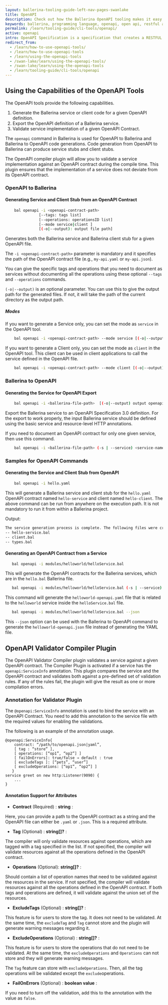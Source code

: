 ```yaml
---
layout: ballerina-tooling-guide-left-nav-pages-swanlake
title: OpenAPI 
description: Check out how the Ballerina OpenAPI tooling makes it easy for users to start developing a service documented in the OpenAPI contract.
keywords: ballerina, programming language, openapi, open api, restful api
permalink: /learn/tooling-guide/cli-tools/openapi/
active: openapi
intro: OpenAPI Specification is a specification that creates a RESTFUL contract for APIs, detailing all of its resources and operations in a human and machine-readable format for easy development, discovery, and integration. Ballerina OpenAPI tooling will make it easy for users to start the development of a service documented in an OpenAPI contract in Ballerina by generating Ballerina service and client skeletons.
redirect_from:
  - /learn/how-to-use-openapi-tools/
  - /learn/how-to-use-openapi-tools
  - /learn/using-the-openapi-tools
  - /swan-lake/learn/using-the-openapi-tools/
  - /swan-lake/learn/using-the-openapi-tools
  - /learn/tooling-guide/cli-tools/openapi
---
```


## Using the Capabilities of the OpenAPI Tools

The OpenAPI tools provide the following capabilities.
 
 1. Generate the Ballerina service or client code for a given OpenAPI definition. 
 2. Export the OpenAPI definition of a Ballerina service.
 3. Validate service implementation of a given OpenAPI Contract.
    
The `openapi` command in Ballerina is used for OpenAPI to Ballerina and Ballerina to OpenAPI code generations. Code generation from OpenAPI to Ballerina can produce service stubs and client stubs.

The OpenAPI compiler plugin will allow you to validate a service implementation against an OpenAPI contract during the compile time. This plugin ensures that the implementation of a service does not deviate from its OpenAPI contract.   

### OpenAPI to Ballerina

#### Generating Service and Client Stub from an OpenAPI Contract

```bash
    bal openapi -i <openapi-contract-path> 
               [--tags: tags list]
               [--operations: operationsID list]
               [--mode service|client ]
               [(-o|--output): output file path]
```

Generates both the Ballerina service and Ballerina client stub for a given OpenAPI file.

The `-i <openapi-contract-path>` parameter is mandatory and it specifies the path of the OpenAPI contract file (e.g., `my-api.yaml` or `my-api.json`).

You can give the specific tags and operations that you need to document as services without documenting all the operations using these optional `--tags` and `--operations` commands.

`(-o|--output)` is an optional parameter. You can use this to give the output path for the generated files. If not, it will take the path of the current directory as the output path.

##### Modes

If you want to generate a Service only, you can set the mode as `service` in the OpenAPI tool.

```bash
    bal openapi -i <openapi-contract-path> --mode service [(-o|--output) output file path]
```

If you want to generate a Client only, you can set the mode as  `client` in the OpenAPI tool. 
This client can be used in client applications to call the service defined in the OpenAPI file.

```bash
    bal openapi -i <openapi-contract-path> --mode client [(-o|--output) output file path]
```

### Ballerina to OpenAPI

#### Generating the Service for OpenAPI Export

```bash
    bal openapi -i <ballerina-file-path>  [(-o|--output) output openapi file path]
```

Export the Ballerina service to an  OpenAPI Specification 3.0 definition. For the export to work properly, the input Ballerina service should be defined using the basic service and resource-level HTTP annotations.

If you need to document an OpenAPI contract for only one given service, then use this command.

```bash
    bal openapi -i <ballerina-file-path> (-s | --service) <service-name>
```

### Samples for OpenAPI Commands

#### Generating the Service and Client Stub from OpenAPI

```bash
    bal openapi -i hello.yaml
```

This will generate a Ballerina service and client stub for the `hello.yaml` OpenAPI contract named `hello-service` and client named `hello-client`. The above command can be run from anywhere on the execution path. It is not mandatory to run it from within a Ballerina project.

Output:

```bash
The service generation process is complete. The following files were created.
-- hello-service.bal
-- client.bal
-- types.bal
```

#### Generating an OpenAPI Contract from a Service

 ```bash
    bal openapi -i modules/helloworld/helloService.bal
  ```

This will generate the OpenAPI contracts for the Ballerina services, which are in the `hello.bal` Ballerina file.

 ```bash 
    bal openapi -i modules/helloworld/helloService.bal (-s | --service) helloworld
  ```

This command will generate the `helloworld-openapi.yaml` file that is related to the `helloworld` service inside the `helloService.bal` file.
 ```bash
    bal openapi -i modules/helloworld/helloService.bal --json
  ```
This `--json` option can be used with the Ballerina to OpenAPI command to generate the `helloworld-openapi.json` file 
instead of generating the YAML file.

## OpenAPI Validator Compiler Plugin

The OpenAPI Validator Compiler plugin validates a service against a given OpenAPI contract. The Compiler Plugin is activated if a service has the `openapi:ServiceInfo` annotation. This plugin compares the service and the OpenAPI contract and validates both against a pre-defined set of validation rules. If any of the rules fail, the plugin will give the result as one or more compilation errors.

### Annotation for Validator Plugin 

The `@openapi:ServiceInfo` annotation is used to bind the service with an OpenAPI Contract. You need to add this annotation to the service file with the required values for enabling the validations. 

The following is an example of the annotation usage.

```ballerina
@openapi:ServiceInfo{
    contract: “/path/to/openapi.json|yaml”,
    [ tag : “store” ],
    [ operations: [“op1”, “op2”] ] 
    [ failOnErrors]: true/false → default : true
    [ excludeTags ]: [“pets”, “user”]
    [ excludeOperations: [“op1”, “op2”] ]
   }
service greet on new http:Listener(9090) {
    ...
}
```

#### Annotation Support for Attributes

- **Contract** (Required) : **string**  :

Here, you can provide a path to the OpenAPI contract as a string and the OpenAPI file can either be `.yaml` or `.json`. This is a required attribute.

- **Tag** (Optional) : **string[]?**     :

The compiler will only validate resources against operations, which are tagged with a tag specified in the list. If not specified, the compiler will validate resources against all the operations defined in the OpenAPI contract. 

- **Operations** (Optional): **string[]?**  :

Should contain a list of operation names that need to be validated against the resources in the service. If not specified, the compiler will validate resources against all the operations defined in the OpenAPI contract. If both tags and operations are defined, it will validate against the union set of the resources.

- **ExcludeTags** (Optional) : **string[]?**    :

This feature is for users to store the tag. It does not need to be validated. At the same time, the `excludeTag` and `Tag` cannot store and the plugin will generate warning messages regarding
 it.

- **ExcludeOperations** (Optional) : **string[]?**  :

This feature is for users to store the operations that do not need to be validated.
At the same time, the `excludeOperations` and  `Operations` can not store and they will generate warning messages.

The `Tag` feature can store with `excludeOperations`. Then, all the tag operations will be validated except the `exclude`operations.
 
- **FailOnErrors** (Optional) : **boolean value**   :

If you need to turn off the validation, add this to the annotation with the value as `false`.
